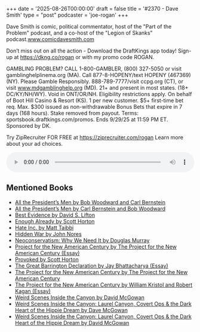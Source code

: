 +++
date = '2025-08-26T00:00:00'
draft = false
title = '#2370 - Dave Smith'
type = "post"
podcaster = 'joe-rogan'
+++

Dave Smith is comic, political commentator, host of the "Part of the Problem" podcast, and a co-host of the "Legion of Skanks” podcast.www.comicdavesmith.com



Don’t miss out on all the action - Download the DraftKings app today! Sign-up at https://dkng.co/rogan or with my promo code ROGAN.



GAMBLING PROBLEM? CALL 1-800-GAMBLER, (800) 327-5050 or visit gamblinghelplinema.org (MA). Call 877-8-HOPENY/text HOPENY (467369) (NY). Please Gamble Responsibly. 888-789-7777/visit ccpg.org (CT), or visit www.mdgamblinghelp.org (MD). 21+ and present in most states. (18+ DC/KY/NH/WY). Void in ONT/OR/NH. Eligibility restrictions apply. On behalf of Boot Hill Casino & Resort (KS). 1 per new customer. $5+ first-time bet req. Max. $300 issued as non-withdrawable Bonus Bets that expire in 7 days (168 hours). Stake removed from payout. Terms: sportsbook.draftkings.com/promos. Ends 9/29/25 at 11:59 PM ET. Sponsored by DK.



Try ZipRecruiter FOR FREE at https://ziprecruiter.com/rogan
Learn more about your ad choices.

<audio controls style="width: 100%; max-width: 800px;">
  <source src="https://traffic.megaphone.fm/GLT2973651657.mp3?updated=1756225724" type="audio/mpeg">
  Your browser does not support the audio element.
</audio>

## Mentioned Books

- [All the President’s Men by Bob Woodward and Carl Bernstein](https://www.amazon.com/s?k=All+the+President’s+Men+by+Bob+Woodward+and+Carl+Bernstein&tag=podcaststoboo-20)
- [All the President’s Men by Carl Bernstein and Bob Woodward](https://www.amazon.com/s?k=All+the+President’s+Men+by+Carl+Bernstein+and+Bob+Woodward&tag=podcaststoboo-20)
- [Best Evidence by David S. Lifton](https://www.amazon.com/s?k=Best+Evidence+by+David+S.+Lifton&tag=podcaststoboo-20)
- [Enough Already by Scott Horton](https://www.amazon.com/s?k=Enough+Already+by+Scott+Horton&tag=podcaststoboo-20)
- [Hate Inc. by Matt Taibbi](https://www.amazon.com/s?k=Hate+Inc.+by+Matt+Taibbi&tag=podcaststoboo-20)
- [Hidden War by John Nores](https://www.amazon.com/s?k=Hidden+War+by+John+Nores&tag=podcaststoboo-20)
- [Neoconservatism: Why We Need It by Douglas Murray](https://www.amazon.com/s?k=Neoconservatism:+Why+We+Need+It+by+Douglas+Murray&tag=podcaststoboo-20)
- [Project for the New American Century by The Project for the New American Century (Essay)](https://www.amazon.com/s?k=Project+for+the+New+American+Century+by+The+Project+for+the+New+American+Century+(Essay)&tag=podcaststoboo-20)
- [Provoked by Scott Horton](https://www.amazon.com/s?k=Provoked+by+Scott+Horton&tag=podcaststoboo-20)
- [The Great Barrington Declaration by Jay Bhattacharya (Essay)](https://www.amazon.com/s?k=The+Great+Barrington+Declaration+by+Jay+Bhattacharya+(Essay)&tag=podcaststoboo-20)
- [The Project for the New American Century by The Project for the New American Century](https://www.amazon.com/s?k=The+Project+for+the+New+American+Century+by+The+Project+for+the+New+American+Century&tag=podcaststoboo-20)
- [The Project for the New American Century by William Kristol and Robert Kagan (Essay)](https://www.amazon.com/s?k=The+Project+for+the+New+American+Century+by+William+Kristol+and+Robert+Kagan+(Essay)&tag=podcaststoboo-20)
- [Weird Scenes Inside the Canyon by David McGowan](https://www.amazon.com/s?k=Weird+Scenes+Inside+the+Canyon+by+David+McGowan&tag=podcaststoboo-20)
- [Weird Scenes Inside the Canyon: Laurel Canyon, Covert Ops & the Dark Heart of the Hippie Dream by Dave McGowan](https://www.amazon.com/s?k=Weird+Scenes+Inside+the+Canyon:+Laurel+Canyon,+Covert+Ops+&+the+Dark+Heart+of+the+Hippie+Dream+by+Dave+McGowan&tag=podcaststoboo-20)
- [Weird Scenes Inside the Canyon: Laurel Canyon, Covert Ops & the Dark Heart of the Hippie Dream by David McGowan](https://www.amazon.com/s?k=Weird+Scenes+Inside+the+Canyon:+Laurel+Canyon,+Covert+Ops+&+the+Dark+Heart+of+the+Hippie+Dream+by+David+McGowan&tag=podcaststoboo-20)